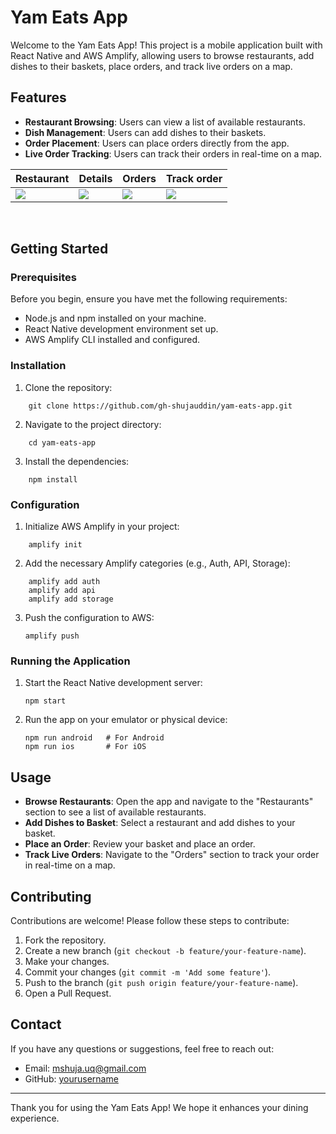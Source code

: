 # Yam Eats App

Welcome to the Yam Eats App! This project is a mobile application built with React Native and AWS Amplify, allowing users to browse restaurants, add dishes to their baskets, place orders, and track live orders on a map.

## Features

- **Restaurant Browsing**: Users can view a list of available restaurants.
- **Dish Management**: Users can add dishes to their baskets.
- **Order Placement**: Users can place orders directly from the app.
- **Live Order Tracking**: Users can track their orders in real-time on a map.


Restaurant | Details | Orders | Track order
--- | --- | --- |--- 
![](https://github.com/gh-shujauddin/public-images/assets/73093103/5f10c6ef-5027-479b-ba67-f55ecd28cfbe)  | ![](https://github.com/gh-shujauddin/yameats-user/assets/73093103/68f13207-9a09-4c2f-87a2-abbaec74f2ce) | ![](https://github.com/gh-shujauddin/yameats-user/assets/73093103/9b6533e2-b8e5-4091-a45d-faeeff481eda) | ![](https://github.com/gh-shujauddin/yameats-user/assets/73093103/2a614591-2b15-4b98-9aef-316717b830f9)

<br />

## Getting Started

### Prerequisites

Before you begin, ensure you have met the following requirements:

- Node.js and npm installed on your machine.
- React Native development environment set up.
- AWS Amplify CLI installed and configured.

### Installation

1. Clone the repository:
    
```
    git clone https://github.com/gh-shujauddin/yam-eats-app.git
```

2. Navigate to the project directory:
    
```
    cd yam-eats-app
```

3. Install the dependencies:
    
```
    npm install
```


### Configuration

1. Initialize AWS Amplify in your project:
    
```
    amplify init
```

2. Add the necessary Amplify categories (e.g., Auth, API, Storage):
    
```
    amplify add auth
    amplify add api
    amplify add storage
```
3. Push the configuration to AWS:
    ```
    amplify push
    ```

### Running the Application

1. Start the React Native development server:
    ```
    npm start
    ```
2. Run the app on your emulator or physical device:
    ```
    npm run android   # For Android
    npm run ios       # For iOS
    ```

## Usage

- **Browse Restaurants**: Open the app and navigate to the "Restaurants" section to see a list of available restaurants.
- **Add Dishes to Basket**: Select a restaurant and add dishes to your basket.
- **Place an Order**: Review your basket and place an order.
- **Track Live Orders**: Navigate to the "Orders" section to track your order in real-time on a map.

## Contributing

Contributions are welcome! Please follow these steps to contribute:

1. Fork the repository.
2. Create a new branch (`git checkout -b feature/your-feature-name`).
3. Make your changes.
4. Commit your changes (`git commit -m 'Add some feature'`).
5. Push to the branch (`git push origin feature/your-feature-name`).
6. Open a Pull Request.

## Contact

If you have any questions or suggestions, feel free to reach out:

- Email: mshuja.uq@gmail.com
- GitHub: [yourusername](https://github.com/gh-shujauddin)

---

Thank you for using the Yam Eats App! We hope it enhances your dining experience.
